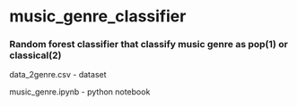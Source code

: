 # music_genre_classifier
### Random forest classifier that classify music genre as pop(1) or classical(2)

data_2genre.csv - dataset 

music_genre.ipynb - python notebook
